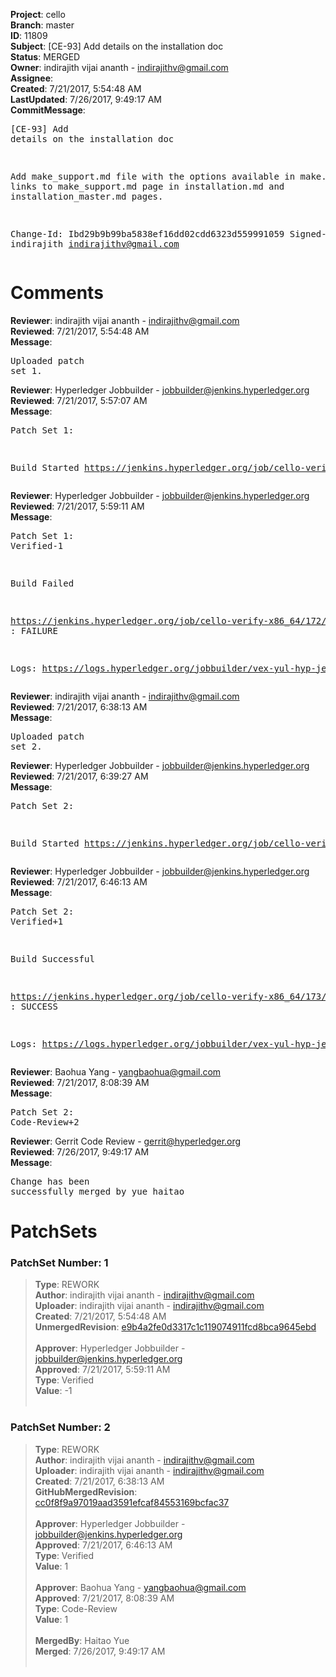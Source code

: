 <strong>Project</strong>: cello<br><strong>Branch</strong>: master<br><strong>ID</strong>: 11809<br><strong>Subject</strong>: [CE-93] Add details on the installation doc<br><strong>Status</strong>: MERGED<br><strong>Owner</strong>: indirajith vijai ananth - indirajithv@gmail.com<br><strong>Assignee</strong>:<br><strong>Created</strong>: 7/21/2017, 5:54:48 AM<br><strong>LastUpdated</strong>: 7/26/2017, 9:49:17 AM<br><strong>CommitMessage</strong>:<br><pre>[CE-93] Add details on the installation doc

Add make_support.md file with the options available in make.
Add links to make_support.md page in installation.md and
installation_master.md pages.

Change-Id: Ibd29b9b99ba5838ef16dd02cdd6323d559991059
Signed-off-by: indirajith <indirajithv@gmail.com>
</pre><h1>Comments</h1><strong>Reviewer</strong>: indirajith vijai ananth - indirajithv@gmail.com<br><strong>Reviewed</strong>: 7/21/2017, 5:54:48 AM<br><strong>Message</strong>: <pre>Uploaded patch set 1.</pre><strong>Reviewer</strong>: Hyperledger Jobbuilder - jobbuilder@jenkins.hyperledger.org<br><strong>Reviewed</strong>: 7/21/2017, 5:57:07 AM<br><strong>Message</strong>: <pre>Patch Set 1:

Build Started https://jenkins.hyperledger.org/job/cello-verify-x86_64/172/</pre><strong>Reviewer</strong>: Hyperledger Jobbuilder - jobbuilder@jenkins.hyperledger.org<br><strong>Reviewed</strong>: 7/21/2017, 5:59:11 AM<br><strong>Message</strong>: <pre>Patch Set 1: Verified-1

Build Failed 

https://jenkins.hyperledger.org/job/cello-verify-x86_64/172/ : FAILURE

Logs: https://logs.hyperledger.org/jobbuilder/vex-yul-hyp-jenkins-1/cello-verify-x86_64/172</pre><strong>Reviewer</strong>: indirajith vijai ananth - indirajithv@gmail.com<br><strong>Reviewed</strong>: 7/21/2017, 6:38:13 AM<br><strong>Message</strong>: <pre>Uploaded patch set 2.</pre><strong>Reviewer</strong>: Hyperledger Jobbuilder - jobbuilder@jenkins.hyperledger.org<br><strong>Reviewed</strong>: 7/21/2017, 6:39:27 AM<br><strong>Message</strong>: <pre>Patch Set 2:

Build Started https://jenkins.hyperledger.org/job/cello-verify-x86_64/173/</pre><strong>Reviewer</strong>: Hyperledger Jobbuilder - jobbuilder@jenkins.hyperledger.org<br><strong>Reviewed</strong>: 7/21/2017, 6:46:13 AM<br><strong>Message</strong>: <pre>Patch Set 2: Verified+1

Build Successful 

https://jenkins.hyperledger.org/job/cello-verify-x86_64/173/ : SUCCESS

Logs: https://logs.hyperledger.org/jobbuilder/vex-yul-hyp-jenkins-1/cello-verify-x86_64/173</pre><strong>Reviewer</strong>: Baohua Yang - yangbaohua@gmail.com<br><strong>Reviewed</strong>: 7/21/2017, 8:08:39 AM<br><strong>Message</strong>: <pre>Patch Set 2: Code-Review+2</pre><strong>Reviewer</strong>: Gerrit Code Review - gerrit@hyperledger.org<br><strong>Reviewed</strong>: 7/26/2017, 9:49:17 AM<br><strong>Message</strong>: <pre>Change has been successfully merged by yue haitao</pre><h1>PatchSets</h1><h3>PatchSet Number: 1</h3><blockquote><strong>Type</strong>: REWORK<br><strong>Author</strong>: indirajith vijai ananth - indirajithv@gmail.com<br><strong>Uploader</strong>: indirajith vijai ananth - indirajithv@gmail.com<br><strong>Created</strong>: 7/21/2017, 5:54:48 AM<br><strong>UnmergedRevision</strong>: [e9b4a2fe0d3317c1c119074911fcd8bca9645ebd](https://github.com/hyperledger-gerrit-archive/cello/commit/e9b4a2fe0d3317c1c119074911fcd8bca9645ebd)<br><br><strong>Approver</strong>: Hyperledger Jobbuilder - jobbuilder@jenkins.hyperledger.org<br><strong>Approved</strong>: 7/21/2017, 5:59:11 AM<br><strong>Type</strong>: Verified<br><strong>Value</strong>: -1<br><br></blockquote><h3>PatchSet Number: 2</h3><blockquote><strong>Type</strong>: REWORK<br><strong>Author</strong>: indirajith vijai ananth - indirajithv@gmail.com<br><strong>Uploader</strong>: indirajith vijai ananth - indirajithv@gmail.com<br><strong>Created</strong>: 7/21/2017, 6:38:13 AM<br><strong>GitHubMergedRevision</strong>: [cc0f8f9a97019aad3591efcaf84553169bcfac37](https://github.com/hyperledger-gerrit-archive/cello/commit/cc0f8f9a97019aad3591efcaf84553169bcfac37)<br><br><strong>Approver</strong>: Hyperledger Jobbuilder - jobbuilder@jenkins.hyperledger.org<br><strong>Approved</strong>: 7/21/2017, 6:46:13 AM<br><strong>Type</strong>: Verified<br><strong>Value</strong>: 1<br><br><strong>Approver</strong>: Baohua Yang - yangbaohua@gmail.com<br><strong>Approved</strong>: 7/21/2017, 8:08:39 AM<br><strong>Type</strong>: Code-Review<br><strong>Value</strong>: 1<br><br><strong>MergedBy</strong>: Haitao Yue<br><strong>Merged</strong>: 7/26/2017, 9:49:17 AM<br><br></blockquote>